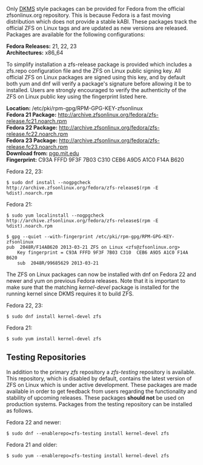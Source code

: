 Only [DKMS][dkms] style packages can be provided for Fedora from the official zfsonlinux.org repository.  This is because Fedora is a fast moving distribution which does not provide a stable kABI. These packages track the official ZFS on Linux tags and are updated as new versions are released.  Packages are available for the following configurations:

**Fedora Releases:** 21, 22, 23  
**Architectures:** x86_64  

To simplify installation a zfs-release package is provided which includes a zfs.repo configuration file and the ZFS on Linux public signing key.  All official ZFS on Linux packages are signed using this key, and by default both yum and dnf will verify a package's signature before allowing it be to installed.  Users are strongly encouraged to verify the authenticity of the ZFS on Linux public key using the fingerprint listed here.

**Location:** /etc/pki/rpm-gpg/RPM-GPG-KEY-zfsonlinux  
**Fedora 21 Package:** http://archive.zfsonlinux.org/fedora/zfs-release.fc21.noarch.rpm  
**Fedora 22 Package:** http://archive.zfsonlinux.org/fedora/zfs-release.fc22.noarch.rpm  
**Fedora 23 Package:** http://archive.zfsonlinux.org/fedora/zfs-release.fc23.noarch.rpm  
**Download from:** [pgp.mit.edu][pubkey]  
**Fingerprint:** C93A FFFD 9F3F 7B03 C310  CEB6 A9D5 A1C0 F14A B620

Fedora 22, 23:

```
$ sudo dnf install --nogpgcheck http://archive.zfsonlinux.org/fedora/zfs-release$(rpm -E %dist).noarch.rpm
```

Fedora 21:

```
$ sudo yum localinstall --nogpgcheck http://archive.zfsonlinux.org/fedora/zfs-release$(rpm -E %dist).noarch.rpm
```

```
$ gpg --quiet --with-fingerprint /etc/pki/rpm-gpg/RPM-GPG-KEY-zfsonlinux
pub  2048R/F14AB620 2013-03-21 ZFS on Linux <zfs@zfsonlinux.org>
    Key fingerprint = C93A FFFD 9F3F 7B03 C310  CEB6 A9D5 A1C0 F14A B620
    sub  2048R/99685629 2013-03-21
```

The ZFS on Linux packages can now be installed with dnf on Fedora 22 and newer and yum on previous Fedora releases. Note that it is important to make sure that the matching *kernel-devel* package is installed for the running kernel since DKMS requires it to build ZFS.

Fedora 22, 23:

```
$ sudo dnf install kernel-devel zfs
```

Fedora 21:

```
$ sudo yum install kernel-devel zfs
```

## Testing Repositories

In addition to the primary *zfs* repository a *zfs-testing* repository is available. This repository, which is disabled by default, contains the latest version of ZFS on Linux which is under active development. These packages are made available in order to get feedback from users regarding the functionality and stability of upcoming releases. These packages **should not** be used on production systems. Packages from the testing repository can be installed as follows.

Fedora 22 and newer:

```
$ sudo dnf --enablerepo=zfs-testing install kernel-devel zfs 
```


Fedora 21 and older:

```
$ sudo yum --enablerepo=zfs-testing install kernel-devel zfs 
```

[dkms]: https://en.wikipedia.org/wiki/Dynamic_Kernel_Module_Support
[pubkey]: http://pgp.mit.edu/pks/lookup?search=0xF14AB620&op=index&fingerprint=on